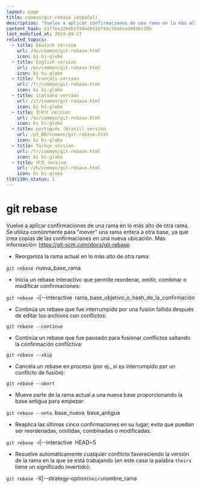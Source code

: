 ```yaml
---
layout: page
title: common/git-rebase (español)
description: "Vuelve a aplicar confirmaciones de una rama en lo más alto de otra rama."
content_hash: d1ffea3204b1f94edb516794c5946ced4946c30b
last_modified_at: 2024-09-27
related_topics:
  - title: Deutsch version
    url: /de/common/git-rebase.html
    icon: bi bi-globe
  - title: English version
    url: /en/common/git-rebase.html
    icon: bi bi-globe
  - title: français version
    url: /fr/common/git-rebase.html
    icon: bi bi-globe
  - title: italiano version
    url: /it/common/git-rebase.html
    icon: bi bi-globe
  - title: 한국어 version
    url: /ko/common/git-rebase.html
    icon: bi bi-globe
  - title: português (Brasil) version
    url: /pt_BR/common/git-rebase.html
    icon: bi bi-globe
  - title: Türkçe version
    url: /tr/common/git-rebase.html
    icon: bi bi-globe
  - title: 中文 version
    url: /zh/common/git-rebase.html
    icon: bi bi-globe
tldri18n_status: 2
---
```

# git rebase

Vuelve a aplicar confirmaciones de una rama en lo más alto de otra rama.
Se utiliza comúnmente para "mover" una rama entera a otra base, ya que crea copias de las confirmaciones en una nueva ubicación.
Más información: <https://git-scm.com/docs/git-rebase>.

- Reorganiza la rama actual en lo más alto de otra rama:

`git rebase `<span class="tldr-var badge badge-pill bg-dark-lm bg-white-dm text-white-lm text-dark-dm font-weight-bold">nueva_base_rama</span>

- Inicia un rebase interactivo que permite reordenar, omitir, combinar o modificar confirmaciones:

`git rebase `<span class="tldr-var badge badge-pill bg-dark-lm bg-white-dm text-white-lm text-dark-dm font-weight-bold">-i|--interactive</span>` `<span class="tldr-var badge badge-pill bg-dark-lm bg-white-dm text-white-lm text-dark-dm font-weight-bold">rama_base_objetivo_o_hash_de_la_confirmación</span>

- Continúa un rebase que fue interrumpido por una fusión fallida después de editar los archivos con conflictos:

`git rebase --continue`

- Continúa un rebase que fue pausado para fusionar conflictos saltando la confirmación conflictiva:

`git rebase --skip`

- Cancela un rebase en proceso (por ej., si es interrumpido por un conflicto de fusión):

`git rebase --abort`

- Mueve parte de la rama actual a una nueva base proporcionando la base antigua para empezar:

`git rebase --onto `<span class="tldr-var badge badge-pill bg-dark-lm bg-white-dm text-white-lm text-dark-dm font-weight-bold">base_nueva</span>` `<span class="tldr-var badge badge-pill bg-dark-lm bg-white-dm text-white-lm text-dark-dm font-weight-bold">base_antigua</span>

- Reaplica las últimas cinco confirmaciones en su lugar, evita que puedan ser reordenadas, omitidas, combinadas o modificadas:

`git rebase `<span class="tldr-var badge badge-pill bg-dark-lm bg-white-dm text-white-lm text-dark-dm font-weight-bold">-i|--interactive</span>` `<span class="tldr-var badge badge-pill bg-dark-lm bg-white-dm text-white-lm text-dark-dm font-weight-bold">HEAD~5</span>

- Resuelve automáticamente cualquier conflicto favoreciendo la versión de la rama en la que se está trabajando (en este caso la palabra `theirs` tiene un significado invertido):

`git rebase `<span class="tldr-var badge badge-pill bg-dark-lm bg-white-dm text-white-lm text-dark-dm font-weight-bold">-X|--strategy-option</span>` theirs `<span class="tldr-var badge badge-pill bg-dark-lm bg-white-dm text-white-lm text-dark-dm font-weight-bold">nombre_rama</span>
